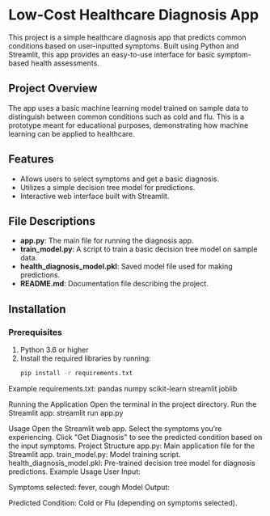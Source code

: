 # Low-Cost Healthcare Diagnosis App

This project is a simple healthcare diagnosis app that predicts common conditions based on user-inputted symptoms. Built using Python and Streamlit, this app provides an easy-to-use interface for basic symptom-based health assessments.

## Project Overview
The app uses a basic machine learning model trained on sample data to distinguish between common conditions such as cold and flu. This is a prototype meant for educational purposes, demonstrating how machine learning can be applied to healthcare.

## Features
- Allows users to select symptoms and get a basic diagnosis.
- Utilizes a simple decision tree model for predictions.
- Interactive web interface built with Streamlit.

## File Descriptions
- **app.py**: The main file for running the diagnosis app.
- **train_model.py**: A script to train a basic decision tree model on sample data.
- **health_diagnosis_model.pkl**: Saved model file used for making predictions.
- **README.md**: Documentation file describing the project.

## Installation

### Prerequisites
1. Python 3.6 or higher
2. Install the required libraries by running:
   ```bash
   pip install -r requirements.txt

Example requirements.txt:
pandas
numpy
scikit-learn
streamlit
joblib


Running the Application
Open the terminal in the project directory.
Run the Streamlit app:
streamlit run app.py

Usage
Open the Streamlit web app.
Select the symptoms you’re experiencing.
Click "Get Diagnosis" to see the predicted condition based on the input symptoms.
Project Structure
app.py: Main application file for the Streamlit app.
train_model.py: Model training script.
health_diagnosis_model.pkl: Pre-trained decision tree model for diagnosis predictions.
Example Usage
User Input:

Symptoms selected: fever, cough
Model Output:

Predicted Condition: Cold or Flu (depending on symptoms selected).
